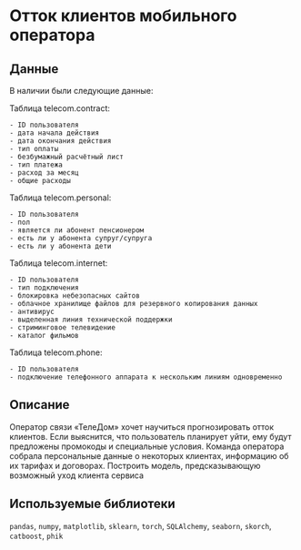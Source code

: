# Отток клиентов мобильного оператора

## Данные

В наличии были следующие данные:

Таблица telecom.contract:

    - ID пользователя
    - дата начала действия
    - дата окончания действия
    - тип оплаты
    - безбумажный расчётный лист
    - тип платежа
    - расход за месяц
    - общие расходы

Таблица telecom.personal:

    - ID пользователя
    - пол
    - является ли абонент пенсионером
    - есть ли у абонента супруг/супруга
    - есть ли у абонента дети

Таблица telecom.internet:

    - ID пользователя
    - тип подключения
    - блокировка небезопасных сайтов
    - облачное хранилище файлов для резервного копирования данных
    - антивирус
    - выделенная линия технической поддержки
    - стриминговое телевидение
    - каталог фильмов

Таблица telecom.phone:

    - ID пользователя
    - подключение телефонного аппарата к нескольким линиям одновременно

## Описание

Оператор связи «ТелеДом» хочет научиться прогнозировать отток клиентов. Если выяснится, что пользователь планирует уйти, ему будут предложены промокоды и специальные условия. Команда оператора собрала персональные данные о некоторых клиентах, информацию об их тарифах и договорах. Построить модель, предсказывающую возможный уход клиента сервиса

## Используемые библиотеки

`pandas`, `numpy`, `matplotlib`, `sklearn`, `torch`, `SQLAlchemy`, `seaborn`, `skorch`, `catboost`, `phik`
